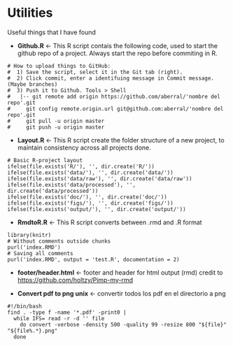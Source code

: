 # Utilities
Useful things that I have found
  * **Github.R** <- This R script contais the following code, used to start the github repo of a project. 
  Always start the repo before commiting in R.
   ```{r}
   # How to upload things to GitHub:
   #  1) Save the script, select it in the Git tab (right).
   #  2) Click commit, enter a identifuing message in Commit message. (Maybe branches)
   #  3) Push it to Github. Tools > Shell
   #   |-- git remote add origin https://github.com/aberral/'nombre del repo'.git
   #     git config remote.origin.url git@github.com:aberral/'nombre del repo'.git
   #     git pull -u origin master
   #     git push -u origin master
   ```
  
  * **Layout.R** <- This R script create the folder structure of a new project, to maintain consistency across 
  all projects done.
  ```{r}
  # Basic R-project layout
  ifelse(file.exists('R/'), '', dir.create('R/'))
  ifelse(file.exists('data/'), '', dir.create('data/'))
  ifelse(file.exists('data/raw'), '', dir.create('data/raw'))
  ifelse(file.exists('data/processed'), '', dir.create('data/processed'))
  ifelse(file.exists('doc/'), '', dir.create('doc/'))
  ifelse(file.exists('figs/'), '', dir.create('figs/'))
  ifelse(file.exists('output/'), '', dir.create('output/'))
  ```

  * **RmdtoR.R** <- This R script converts between .rmd and .R format
  ```{R}
  library(knitr)
# Without comments outside chunks
purl('index.RMD')
# Saving all comments
purl('index.RMD', output = 'test.R', documentation = 2)
  ```
  
* **footer/header.html** <- footer and header for html output (rmd) credit to https://github.com/holtzy/Pimp-my-rmd

* **Convert pdf to png unix** <- convertir todos los pdf en el directorio a png
```{bash}
#!/bin/bash
find . -type f -name '*.pdf' -print0 |
  while IFS= read -r -d '' file
    do convert -verbose -density 500 -quality 99 -resize 800 "${file}" "${file%.*}.png"
  done
```

